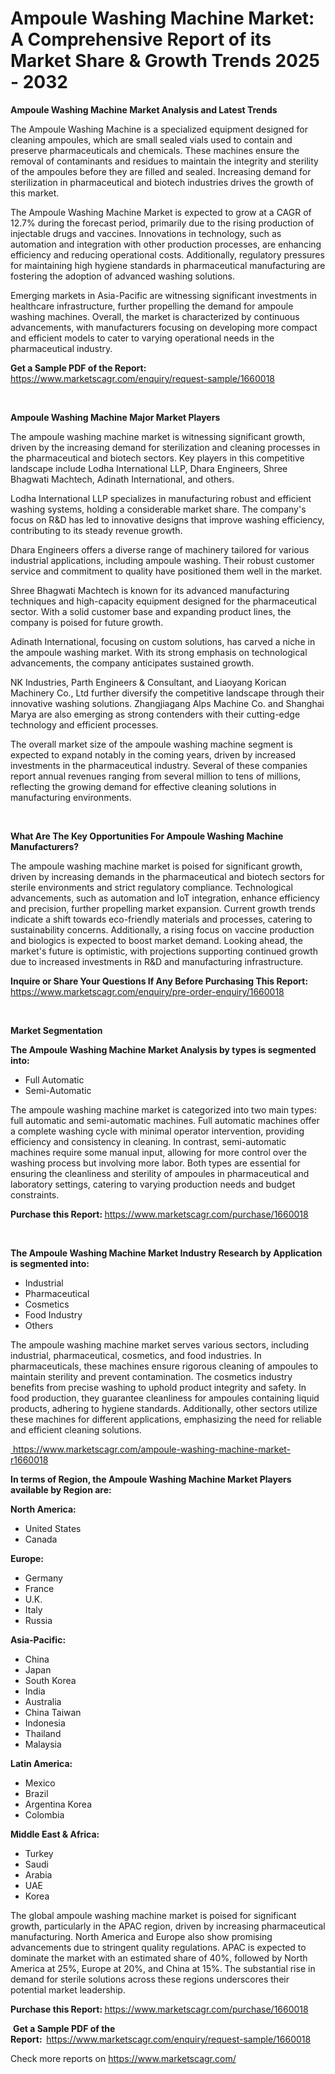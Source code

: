 <p><h1>Ampoule Washing Machine Market: A Comprehensive Report of its Market Share & Growth Trends 2025 - 2032</h1></p><p><strong>Ampoule Washing Machine Market Analysis and Latest Trends</strong></p>
<p><p>The Ampoule Washing Machine is a specialized equipment designed for cleaning ampoules, which are small sealed vials used to contain and preserve pharmaceuticals and chemicals. These machines ensure the removal of contaminants and residues to maintain the integrity and sterility of the ampoules before they are filled and sealed. Increasing demand for sterilization in pharmaceutical and biotech industries drives the growth of this market. </p><p>The Ampoule Washing Machine Market is expected to grow at a CAGR of 12.7% during the forecast period, primarily due to the rising production of injectable drugs and vaccines. Innovations in technology, such as automation and integration with other production processes, are enhancing efficiency and reducing operational costs. Additionally, regulatory pressures for maintaining high hygiene standards in pharmaceutical manufacturing are fostering the adoption of advanced washing solutions. </p><p>Emerging markets in Asia-Pacific are witnessing significant investments in healthcare infrastructure, further propelling the demand for ampoule washing machines. Overall, the market is characterized by continuous advancements, with manufacturers focusing on developing more compact and efficient models to cater to varying operational needs in the pharmaceutical industry.</p></p>
<p><strong>Get a Sample PDF of the Report:&nbsp;</strong> <a href="https://www.marketscagr.com/enquiry/request-sample/1660018?utm_campaign=3001&utm_medium=2&utm_source=Github&utm_content=ia&utm_term=10042025&utm_id=ampoule-washing-machine">https://www.marketscagr.com/enquiry/request-sample/1660018</a></p>
<p>&nbsp;</p>
<p><strong>Ampoule Washing Machine Major Market Players</strong></p>
<p><p>The ampoule washing machine market is witnessing significant growth, driven by the increasing demand for sterilization and cleaning processes in the pharmaceutical and biotech sectors. Key players in this competitive landscape include Lodha International LLP, Dhara Engineers, Shree Bhagwati Machtech, Adinath International, and others.</p><p>Lodha International LLP specializes in manufacturing robust and efficient washing systems, holding a considerable market share. The company's focus on R&D has led to innovative designs that improve washing efficiency, contributing to its steady revenue growth.</p><p>Dhara Engineers offers a diverse range of machinery tailored for various industrial applications, including ampoule washing. Their robust customer service and commitment to quality have positioned them well in the market.</p><p>Shree Bhagwati Machtech is known for its advanced manufacturing techniques and high-capacity equipment designed for the pharmaceutical sector. With a solid customer base and expanding product lines, the company is poised for future growth.</p><p>Adinath International, focusing on custom solutions, has carved a niche in the ampoule washing market. With its strong emphasis on technological advancements, the company anticipates sustained growth.</p><p>NK Industries, Parth Engineers & Consultant, and Liaoyang Korican Machinery Co., Ltd further diversify the competitive landscape through their innovative washing solutions. Zhangjiagang Alps Machine Co. and Shanghai Marya are also emerging as strong contenders with their cutting-edge technology and efficient processes.</p><p>The overall market size of the ampoule washing machine segment is expected to expand notably in the coming years, driven by increased investments in the pharmaceutical industry. Several of these companies report annual revenues ranging from several million to tens of millions, reflecting the growing demand for effective cleaning solutions in manufacturing environments.</p></p>
<p>&nbsp;</p>
<p><strong>What Are The Key Opportunities For Ampoule Washing Machine Manufacturers?</strong></p>
<p><p>The ampoule washing machine market is poised for significant growth, driven by increasing demands in the pharmaceutical and biotech sectors for sterile environments and strict regulatory compliance. Technological advancements, such as automation and IoT integration, enhance efficiency and precision, further propelling market expansion. Current growth trends indicate a shift towards eco-friendly materials and processes, catering to sustainability concerns. Additionally, a rising focus on vaccine production and biologics is expected to boost market demand. Looking ahead, the market's future is optimistic, with projections supporting continued growth due to increased investments in R&D and manufacturing infrastructure.</p></p>
<p><strong>Inquire or Share Your Questions If Any Before Purchasing This Report:</strong> <a href="https://www.marketscagr.com/enquiry/pre-order-enquiry/1660018?utm_campaign=3001&utm_medium=2&utm_source=Github&utm_content=ia&utm_term=10042025&utm_id=ampoule-washing-machine">https://www.marketscagr.com/enquiry/pre-order-enquiry/1660018</a></p>
<p>&nbsp;</p>
<p><strong>Market Segmentation</strong></p>
<p><strong>The Ampoule Washing Machine Market Analysis by types is segmented into:</strong></p>
<p><ul><li>Full Automatic</li><li>Semi-Automatic</li></ul></p>
<p><p>The ampoule washing machine market is categorized into two main types: full automatic and semi-automatic machines. Full automatic machines offer a complete washing cycle with minimal operator intervention, providing efficiency and consistency in cleaning. In contrast, semi-automatic machines require some manual input, allowing for more control over the washing process but involving more labor. Both types are essential for ensuring the cleanliness and sterility of ampoules in pharmaceutical and laboratory settings, catering to varying production needs and budget constraints.</p></p>
<p><strong>Purchase this Report:&nbsp;</strong><a href="https://www.marketscagr.com/purchase/1660018?utm_campaign=3001&utm_medium=2&utm_source=Github&utm_content=ia&utm_term=10042025&utm_id=ampoule-washing-machine">https://www.marketscagr.com/purchase/1660018</a></p>
<p>&nbsp;</p>
<p><strong>The Ampoule Washing Machine Market Industry Research by Application is segmented into:</strong></p>
<p><ul><li>Industrial</li><li>Pharmaceutical</li><li>Cosmetics</li><li>Food Industry</li><li>Others</li></ul></p>
<p><p>The ampoule washing machine market serves various sectors, including industrial, pharmaceutical, cosmetics, and food industries. In pharmaceuticals, these machines ensure rigorous cleaning of ampoules to maintain sterility and prevent contamination. The cosmetics industry benefits from precise washing to uphold product integrity and safety. In food production, they guarantee cleanliness for ampoules containing liquid products, adhering to hygiene standards. Additionally, other sectors utilize these machines for different applications, emphasizing the need for reliable and efficient cleaning solutions.</p></p>
<p><a href="https://www.marketscagr.com/ampoule-washing-machine-market-r1660018?utm_campaign=3001&utm_medium=2&utm_source=Github&utm_content=ia&utm_term=10042025&utm_id=ampoule-washing-machine">&nbsp;https://www.marketscagr.com/ampoule-washing-machine-market-r1660018</a></p>
<p><strong>In terms of Region, the Ampoule Washing Machine Market Players available by Region are:</strong></p>
<p>
    <p> <strong> North America: </strong>
        <ul>
            <li>United States</li>
            <li>Canada</li>
        </ul>
        </p> 
    <p> <strong> Europe: </strong>
        <ul>
            <li>Germany</li>
            <li>France</li>
            <li>U.K.</li>
            <li>Italy</li>
            <li>Russia</li>
        </ul>
        </p> 
    <p> <strong> Asia-Pacific: </strong>
        <ul>
            <li>China</li>
            <li>Japan</li>
            <li>South Korea</li>
            <li>India</li>
            <li>Australia</li>
            <li>China Taiwan</li>
            <li>Indonesia</li>
            <li>Thailand</li>
            <li>Malaysia</li>
        </ul>
        </p> 
    <p> <strong> Latin America: </strong>
        <ul>
            <li>Mexico</li>
            <li>Brazil</li>
            <li>Argentina Korea</li>
            <li>Colombia</li>
        </ul>
        </p> 
    <p> <strong> Middle East & Africa: </strong>
        <ul>
            <li>Turkey</li>
            <li>Saudi</li>
            <li>Arabia</li>
            <li>UAE</li>
            <li>Korea</li>
        </ul>
    </p>
    </p>
<p><p>The global ampoule washing machine market is poised for significant growth, particularly in the APAC region, driven by increasing pharmaceutical manufacturing. North America and Europe also show promising advancements due to stringent quality regulations. APAC is expected to dominate the market with an estimated share of 40%, followed by North America at 25%, Europe at 20%, and China at 15%. The substantial rise in demand for sterile solutions across these regions underscores their potential market leadership.</p></p>
<p><strong>Purchase this Report: </strong><a href="https://www.marketscagr.com/purchase/1660018?utm_campaign=3001&utm_medium=2&utm_source=Github&utm_content=ia&utm_term=10042025&utm_id=ampoule-washing-machine">https://www.marketscagr.com/purchase/1660018</a></p>
<p>&nbsp;<strong>Get a Sample PDF of the Report:&nbsp;&nbsp;</strong><a href="https://www.marketscagr.com/enquiry/request-sample/1660018?utm_campaign=3001&utm_medium=2&utm_source=Github&utm_content=ia&utm_term=10042025&utm_id=ampoule-washing-machine">https://www.marketscagr.com/enquiry/request-sample/1660018</a></p>
<p><strong></strong></p>
<p>Check more reports on <a href="https://www.marketscagr.com/?utm_campaign=3001&utm_medium=2&utm_source=Github&utm_content=ia&utm_term=10042025&utm_id=ampoule-washing-machine">https://www.marketscagr.com/</a></p>